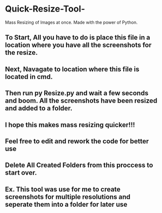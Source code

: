 # Quick-Resize-Tool-
Mass Resizing of Images at once. Made with the power of Python.



## To Start, All you have to do is place this file in a location where you have all the screenshots for the resize. 
## Next, Navagate to location where this file is located in cmd. 
## Then run py Resize.py and wait a few seconds and boom. All the screenshots have been resized and added to a folder. 
## I hope this makes mass resizing quicker!!!
## Feel free to edit and rework the code for better use

## Delete All Created Folders from this proccess to start over. 

## Ex. This tool was use for me to create screenshots for multiple resolutions and seperate them into a folder for later use
